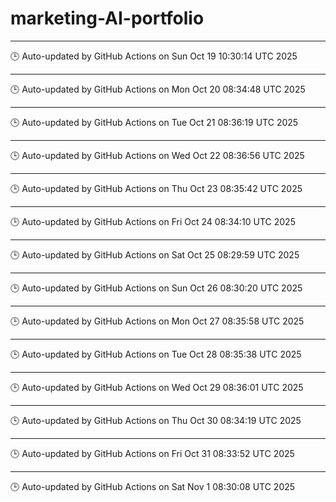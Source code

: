 # marketing-AI-portfolio
---
🕒 Auto-updated by GitHub Actions on Sun Oct 19 10:30:14 UTC 2025

---
🕒 Auto-updated by GitHub Actions on Mon Oct 20 08:34:48 UTC 2025

---
🕒 Auto-updated by GitHub Actions on Tue Oct 21 08:36:19 UTC 2025

---
🕒 Auto-updated by GitHub Actions on Wed Oct 22 08:36:56 UTC 2025

---
🕒 Auto-updated by GitHub Actions on Thu Oct 23 08:35:42 UTC 2025

---
🕒 Auto-updated by GitHub Actions on Fri Oct 24 08:34:10 UTC 2025

---
🕒 Auto-updated by GitHub Actions on Sat Oct 25 08:29:59 UTC 2025

---
🕒 Auto-updated by GitHub Actions on Sun Oct 26 08:30:20 UTC 2025

---
🕒 Auto-updated by GitHub Actions on Mon Oct 27 08:35:58 UTC 2025

---
🕒 Auto-updated by GitHub Actions on Tue Oct 28 08:35:38 UTC 2025

---
🕒 Auto-updated by GitHub Actions on Wed Oct 29 08:36:01 UTC 2025

---
🕒 Auto-updated by GitHub Actions on Thu Oct 30 08:34:19 UTC 2025

---
🕒 Auto-updated by GitHub Actions on Fri Oct 31 08:33:52 UTC 2025

---
🕒 Auto-updated by GitHub Actions on Sat Nov  1 08:30:08 UTC 2025
